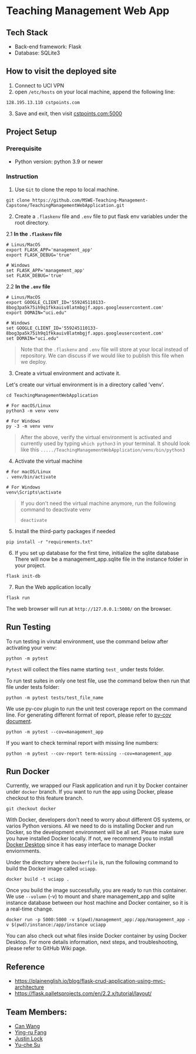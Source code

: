 # Teaching Management Web App 

## Tech Stack
- Back-end framework: Flask
- Database: SQLite3

## How to visit the deployed site
1. Connect to UCI VPN
2. open `/etc/hosts` on your local machine, append the following line:
```
128.195.13.110 cstpoints.com
```
3. Save and exit, then visit [cstpoints.com:5000](cstpoints.com:5000)


## Project Setup

### Prerequisite
- Python version: python 3.9 or newer

### Instruction
1. Use `Git` to clone the repo to local machine.
```shell
git clone https://github.com/MSWE-Teaching-Management-Capstone/TeachingManagementWebApplication.git

```

2. Create a `.flaskenv` file and `.env` file to put flask env variables under the root directory.

2.1 **In the `.flaskenv` file**
```shell
# Linus/MacOS
export FLASK_APP='management_app'
export FLASK_DEBUG='true'

# Windows
set FLASK_APP='management_app'
set FLASK_DEBUG='true'
```
2.2 **In the `.env` file**
```shell
# Linus/MacOS
export GOOGLE_CLIENT_ID='559245110133-8bog3pa5k75ih9q1fkkauiv8latmbgjf.apps.googleusercontent.com'
export DOMAIN="uci.edu"

# Windows
set GOOGLE_CLIENT_ID='559245110133-8bog3pa5k75ih9q1fkkauiv8latmbgjf.apps.googleusercontent.com'
set DOMAIN="uci.edu"
```

> Note that the `.flaskenv` and `.env` file will store at your local instead of repository. We can discuss if we would like to publish this file when we deploy.

3. Create a virtual environment and activate it.

Let's create our virtual environment is in a directory called 'venv'.

```shell 
cd TeachingManagementWebApplication

# For macOS/Linux
python3 -m venv venv

# For Windows
py -3 -m venv venv
```

> After the above, verify the virtual environment is activated and currently used by typing `which python3` in your terminal.
It should look like this `...../TeachingManagementWebApplication/venv/bin/python3`

4. Activate the virtual machine
```shell
# For macOS/Linux
. venv/bin/activate

# For Windows
venv\Scripts\activate
```

> If you don't need the virtual machine anymore, run the following command to deactivate venv
> ```
> deactivate
> ```

5. Install the third-party packages if needed
```Shell
pip install -r "requirements.txt"
```

6. If you set up database for the first time, initialize the sqlite database
There will now be a management_app.sqlite file in the instance folder in your project.

```shell
flask init-db
```

7. Run the Web application locally

```shell
flask run
```
The web browser will run at `http://127.0.0.1:5000/` on the browser.

## Run Testing

To run testing in virutal environment, use the command below after activating your venv:
```shell
python -m pytest
```

`Pytest` will collect the files name starting `test_` under tests folder.

To run test suites in only one test file, use the command below then run that file under tests folder:
```shell
python -m pytest tests/test_file_name
```

We use py-cov plugin to run the unit test coverage report on the command line. For generating different format of report, please refer to [py-cov document](https://pytest-cov.readthedocs.io/en/latest/).
```shell
python -m pytest --cov=management_app
```

If you want to check terminal report with missing line numbers:
```shell
python -m pytest --cov-report term-missing --cov=management_app
```

## Run Docker

Currently, we wrapped our Flask application and run it by Docker container under `docker` branch. If you want to run the app using Docker, please checkout to this feature branch.

```shell
git checkout docker
```

With Docker, developers don't need to worry about different OS systems, or varios Python versions. All we need to do is installing Docker and run Docker, so the development environment will be all set. Please make sure you have installed Docker locally. If not, we recommend you to install [Docker Desktop](https://www.docker.com/products/docker-desktop/) since it has easy interface to manage Docker enviornments.

Under the directory where `Dockerfile` is, run the following command to build the Docker image called `uciapp`.

```shell
docker build -t uciapp .
```

Once you build the image successfully, you are ready to run this container. We use `--volumn` (-v) to mount and share management_app and sqlite instance database between our host machine and Docker container, so it is a real-time change.

```shell
docker run -p 5000:5000 -v $(pwd)/management_app:/app/management_app -v $(pwd)/instance:/app/instance uciapp
```

You can also check out what files inside Docker container by using Docker Desktop. For more details information, next steps, and troubleshooting, please refer to GitHub Wiki page.

## Reference
- https://plainenglish.io/blog/flask-crud-application-using-mvc-architecture
- https://flask.palletsprojects.com/en/2.2.x/tutorial/layout/

## Team Members:
- [Can Wang](mailto:canw7@uci.edu)
- [Ying-ru Fang](mailto:yingruf1@uci.edu)
- [Justin Lock](mailto:jjlock@uci.edu)
- [Yu-che Su](mailto:yuches@uci.edu)
